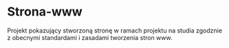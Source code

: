# Strona-www

Projekt pokazujący stworzoną stronę w ramach projektu na studia zgodznie z obecnymi standardami i zasadami tworzenia stron www.
